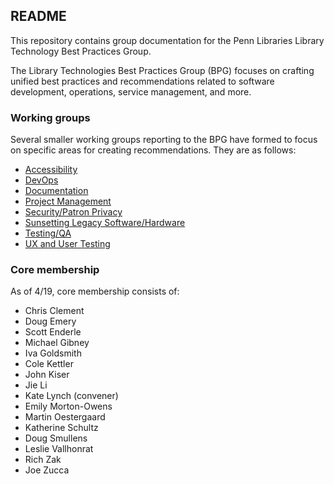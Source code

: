 ## README

This repository contains group documentation for the Penn Libraries Library Technology Best Practices Group.

The Library Technologies Best Practices Group (BPG) focuses on crafting unified best practices and recommendations related to software development, operations, service management, and more.

### Working groups

Several smaller working groups reporting to the BPG have formed to focus on specific areas for creating recommendations.  They are as follows:

* [Accessibility](groups/accessibility.md)
* [DevOps](groups/devops.md)
* [Documentation](groups/documentation.md)
* [Project Management](groups/project_management.md)
* [Security/Patron Privacy](groups/security_patron_privacy.md)
* [Sunsetting Legacy Software/Hardware](groups/sunsetting.md)
* [Testing/QA](groups/testing.md)
* [UX and User Testing](groups/user_testing.md)

### Core membership

As of 4/19, core membership consists of:

* Chris Clement
* Doug Emery
* Scott Enderle
* Michael Gibney
* Iva Goldsmith
* Cole Kettler
* John Kiser
* Jie Li
* Kate Lynch (convener)
* Emily Morton-Owens
* Martin Oestergaard
* Katherine Schultz
* Doug Smullens
* Leslie Vallhonrat
* Rich Zak
* Joe Zucca
